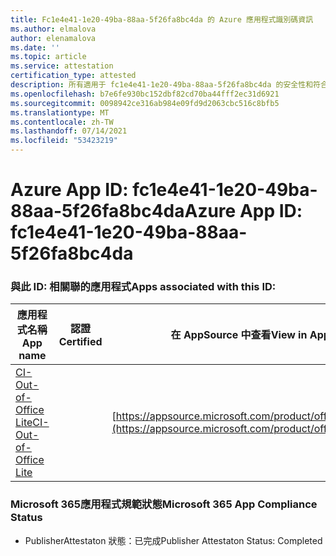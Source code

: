 ```yaml
---
title: Fc1e4e41-1e20-49ba-88aa-5f26fa8bc4da 的 Azure 應用程式識別碼資訊
ms.author: elmalova
author: elenamalova
ms.date: ''
ms.topic: article
ms.service: attestation
certification_type: attested
description: 所有適用于 fc1e4e41-1e20-49ba-88aa-5f26fa8bc4da 的安全性和符合性資訊資訊。
ms.openlocfilehash: b7e6fe930bc152dbf82cd70ba44fff2ec31d6921
ms.sourcegitcommit: 0098942ce316ab984e09fd9d2063cbc516c8bfb5
ms.translationtype: MT
ms.contentlocale: zh-TW
ms.lasthandoff: 07/14/2021
ms.locfileid: "53423219"
---
```

# <a name="azure-app-id-fc1e4e41-1e20-49ba-88aa-5f26fa8bc4da"></a><span data-ttu-id="42d68-103">Azure App ID: fc1e4e41-1e20-49ba-88aa-5f26fa8bc4da</span><span class="sxs-lookup"><span data-stu-id="42d68-103">Azure App ID: fc1e4e41-1e20-49ba-88aa-5f26fa8bc4da</span></span>


### <a name="apps-associated-with-this-id"></a><span data-ttu-id="42d68-104">與此 ID: 相關聯的應用程式</span><span class="sxs-lookup"><span data-stu-id="42d68-104">Apps associated with this ID:</span></span>
| <span data-ttu-id="42d68-105">**應用程式名稱**</span><span class="sxs-lookup"><span data-stu-id="42d68-105">**App name**</span></span> | <span data-ttu-id="42d68-106">**認證**</span><span class="sxs-lookup"><span data-stu-id="42d68-106">**Certified**</span></span> | <span data-ttu-id="42d68-107">**在 AppSource 中查看**</span><span class="sxs-lookup"><span data-stu-id="42d68-107">**View in AppSource**</span></span> |
|-|-|-|
| [<span data-ttu-id="42d68-108">CI-Out-of-Office Lite</span><span class="sxs-lookup"><span data-stu-id="42d68-108">CI-Out-of-Office Lite</span></span>](https://docs.microsoft.com/en-us/microsoft-365-app-certification/forward/WA200002748) |  | [https://appsource.microsoft.com/product/office/WA200002748](https://appsource.microsoft.com/product/office/WA200002748) |

### <a name="microsoft-365-app-compliance-status"></a><span data-ttu-id="42d68-109">Microsoft 365應用程式規範狀態</span><span class="sxs-lookup"><span data-stu-id="42d68-109">Microsoft 365 App Compliance Status</span></span>
- <span data-ttu-id="42d68-110">PublisherAttestaton 狀態：已完成</span><span class="sxs-lookup"><span data-stu-id="42d68-110">Publisher Attestaton Status: Completed</span></span>
